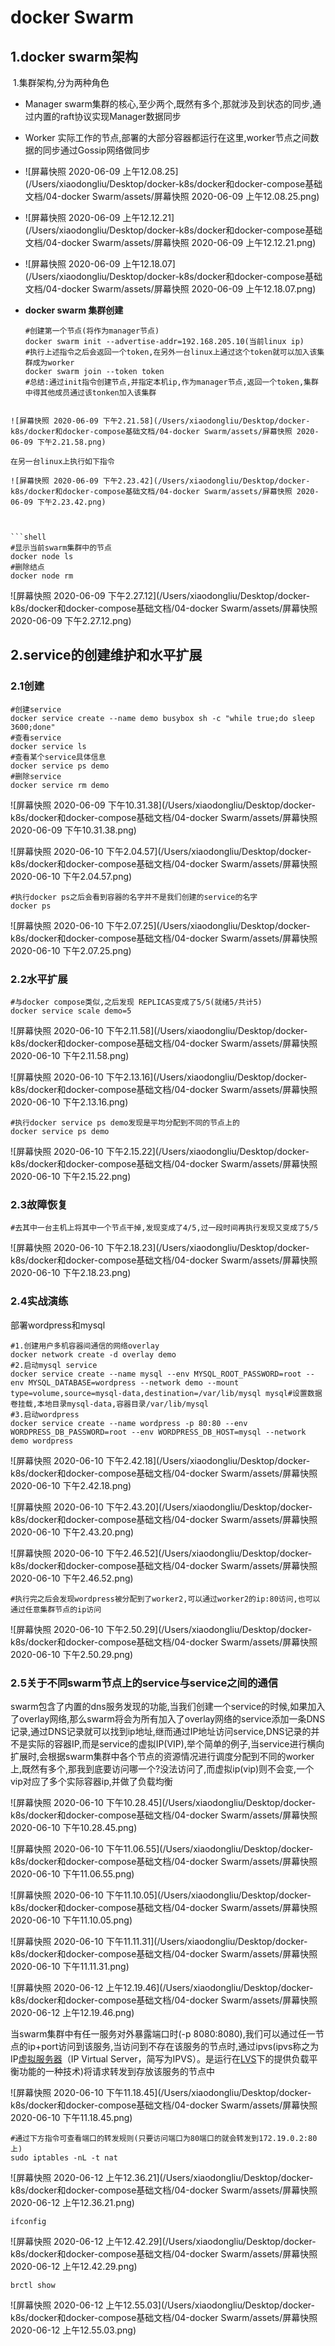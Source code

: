 # docker Swarm

## 	1.docker swarm架构

​				1.集群架构,分为两种角色

   - Manager  swarm集群的核心,至少两个,既然有多个,那就涉及到状态的同步,通过内置的raft协议实现Manager数据同步

   - Worker     实际工作的节点,部署的大部分容器都运行在这里,worker节点之间数据的同步通过Gossip网络做同步

   - ![屏幕快照 2020-06-09 上午12.08.25](/Users/xiaodongliu/Desktop/docker-k8s/docker和docker-compose基础文档/04-docker Swarm/assets/屏幕快照 2020-06-09 上午12.08.25.png)

   - ![屏幕快照 2020-06-09 上午12.12.21](/Users/xiaodongliu/Desktop/docker-k8s/docker和docker-compose基础文档/04-docker Swarm/assets/屏幕快照 2020-06-09 上午12.12.21.png)

   - ![屏幕快照 2020-06-09 上午12.18.07](/Users/xiaodongliu/Desktop/docker-k8s/docker和docker-compose基础文档/04-docker Swarm/assets/屏幕快照 2020-06-09 上午12.18.07.png)

   - **docker swarm 集群创建**

     ```shell
     #创建第一个节点(将作为manager节点)
     docker swarm init --advertise-addr=192.168.205.10(当前linux ip)
     #执行上述指令之后会返回一个token,在另外一台linux上通过这个token就可以加入该集群成为worker
     docker swarm join --token token
     #总结:通过init指令创建节点,并指定本机ip,作为manager节点,返回一个token,集群中得其他成员通过该tonken加入该集群
     ```
```
     
![屏幕快照 2020-06-09 下午2.21.58](/Users/xiaodongliu/Desktop/docker-k8s/docker和docker-compose基础文档/04-docker Swarm/assets/屏幕快照 2020-06-09 下午2.21.58.png)
     
在另一台linux上执行如下指令
     
![屏幕快照 2020-06-09 下午2.23.42](/Users/xiaodongliu/Desktop/docker-k8s/docker和docker-compose基础文档/04-docker Swarm/assets/屏幕快照 2020-06-09 下午2.23.42.png)
     
     

​```shell
#显示当前swarm集群中的节点
docker node ls
#删除结点
docker node rm
```

![屏幕快照 2020-06-09 下午2.27.12](/Users/xiaodongliu/Desktop/docker-k8s/docker和docker-compose基础文档/04-docker Swarm/assets/屏幕快照 2020-06-09 下午2.27.12.png)

## 2.service的创建维护和水平扩展

### 		2.1创建

```shell
#创建service
docker service create --name demo busybox sh -c "while true;do sleep 3600;done"
#查看service
docker service ls
#查看某个service具体信息
docker service ps demo
#删除service
docker service rm demo
```

![屏幕快照 2020-06-09 下午10.31.38](/Users/xiaodongliu/Desktop/docker-k8s/docker和docker-compose基础文档/04-docker Swarm/assets/屏幕快照 2020-06-09 下午10.31.38.png)



![屏幕快照 2020-06-10 下午2.04.57](/Users/xiaodongliu/Desktop/docker-k8s/docker和docker-compose基础文档/04-docker Swarm/assets/屏幕快照 2020-06-10 下午2.04.57.png)

```shell
#执行docker ps之后会看到容器的名字并不是我们创建的service的名字
docker ps
```

![屏幕快照 2020-06-10 下午2.07.25](/Users/xiaodongliu/Desktop/docker-k8s/docker和docker-compose基础文档/04-docker Swarm/assets/屏幕快照 2020-06-10 下午2.07.25.png)

### 		2.2水平扩展

```shell
#与docker compose类似,之后发现 REPLICAS变成了5/5(就绪5/共计5)
docker service scale demo=5
```

![屏幕快照 2020-06-10 下午2.11.58](/Users/xiaodongliu/Desktop/docker-k8s/docker和docker-compose基础文档/04-docker Swarm/assets/屏幕快照 2020-06-10 下午2.11.58.png)



![屏幕快照 2020-06-10 下午2.13.16](/Users/xiaodongliu/Desktop/docker-k8s/docker和docker-compose基础文档/04-docker Swarm/assets/屏幕快照 2020-06-10 下午2.13.16.png)

```shell
#执行docker service ps demo发现是平均分配到不同的节点上的
docker service ps demo
```

![屏幕快照 2020-06-10 下午2.15.22](/Users/xiaodongliu/Desktop/docker-k8s/docker和docker-compose基础文档/04-docker Swarm/assets/屏幕快照 2020-06-10 下午2.15.22.png)

### 		2.3故障恢复

```shell
#去其中一台主机上将其中一个节点干掉,发现变成了4/5,过一段时间再执行发现又变成了5/5
```

![屏幕快照 2020-06-10 下午2.18.23](/Users/xiaodongliu/Desktop/docker-k8s/docker和docker-compose基础文档/04-docker Swarm/assets/屏幕快照 2020-06-10 下午2.18.23.png)

### 		2.4实战演练

部署wordpress和mysql

```shell
#1.创建用户多机容器间通信的网络overlay
docker network create -d overlay demo
#2.启动mysql service
docker service create --name mysql --env MYSQL_ROOT_PASSWORD=root --env MYSQL_DATABASE=wordpress --network demo --mount type=volume,source=mysql-data,destination=/var/lib/mysql mysql#设置数据卷挂载,本地目录mysql-data,容器目录/var/lib/mysql
#3.启动wordpress
docker service create --name wordpress -p 80:80 --env WORDPRESS_DB_PASSWORD=root --env WORDPRESS_DB_HOST=mysql --network demo wordpress

```

![屏幕快照 2020-06-10 下午2.42.18](/Users/xiaodongliu/Desktop/docker-k8s/docker和docker-compose基础文档/04-docker Swarm/assets/屏幕快照 2020-06-10 下午2.42.18.png)

![屏幕快照 2020-06-10 下午2.43.20](/Users/xiaodongliu/Desktop/docker-k8s/docker和docker-compose基础文档/04-docker Swarm/assets/屏幕快照 2020-06-10 下午2.43.20.png)

![屏幕快照 2020-06-10 下午2.46.52](/Users/xiaodongliu/Desktop/docker-k8s/docker和docker-compose基础文档/04-docker Swarm/assets/屏幕快照 2020-06-10 下午2.46.52.png)

```shell
#执行完之后会发现wordpress被分配到了worker2,可以通过worker2的ip:80访问,也可以通过任意集群节点的ip访问
```

![屏幕快照 2020-06-10 下午2.50.29](/Users/xiaodongliu/Desktop/docker-k8s/docker和docker-compose基础文档/04-docker Swarm/assets/屏幕快照 2020-06-10 下午2.50.29.png)



### 		2.5关于不同swarm节点上的service与service之间的通信

swarm包含了内置的dns服务发现的功能,当我们创建一个service的时候,如果加入了overlay网络,那么swarm将会为所有加入了overlay网络的service添加一条DNS记录,通过DNS记录就可以找到ip地址,继而通过IP地址访问service,DNS记录的并不是实际的容器IP,而是service的虚拟IP(VIP),举个简单的例子,当service进行横向扩展时,会根据swarm集群中各个节点的资源情况进行调度分配到不同的worker上,既然有多个,那我到底要访问哪一个?没法访问了,而虚拟ip(vip)则不会变,一个vip对应了多个实际容器ip,并做了负载均衡

![屏幕快照 2020-06-10 下午10.28.45](/Users/xiaodongliu/Desktop/docker-k8s/docker和docker-compose基础文档/04-docker Swarm/assets/屏幕快照 2020-06-10 下午10.28.45.png)

![屏幕快照 2020-06-10 下午11.06.55](/Users/xiaodongliu/Desktop/docker-k8s/docker和docker-compose基础文档/04-docker Swarm/assets/屏幕快照 2020-06-10 下午11.06.55.png)



![屏幕快照 2020-06-10 下午11.10.05](/Users/xiaodongliu/Desktop/docker-k8s/docker和docker-compose基础文档/04-docker Swarm/assets/屏幕快照 2020-06-10 下午11.10.05.png)



![屏幕快照 2020-06-10 下午11.11.31](/Users/xiaodongliu/Desktop/docker-k8s/docker和docker-compose基础文档/04-docker Swarm/assets/屏幕快照 2020-06-10 下午11.11.31.png)



![屏幕快照 2020-06-12 上午12.19.46](/Users/xiaodongliu/Desktop/docker-k8s/docker和docker-compose基础文档/04-docker Swarm/assets/屏幕快照 2020-06-12 上午12.19.46.png)

当swarm集群中有任一服务对外暴露端口时(-p 8080:8080),我们可以通过任一节点的ip+port访问到该服务,当访问到不存在该服务的节点时,通过ipvs(ipvs称之为IP[虚拟服务器](https://baike.baidu.com/item/虚拟服务器/5799459)（IP Virtual Server，简写为IPVS）。是运行在[LVS](https://baike.baidu.com/item/LVS/17738)下的提供负载平衡功能的一种技术)将请求转发到存放该服务的节点中

![屏幕快照 2020-06-10 下午11.18.45](/Users/xiaodongliu/Desktop/docker-k8s/docker和docker-compose基础文档/04-docker Swarm/assets/屏幕快照 2020-06-10 下午11.18.45.png)



```shell
#通过下方指令可查看端口的转发规则(只要访问端口为80端口的就会转发到172.19.0.2:80上)
sudo iptables -nL -t nat
```

![屏幕快照 2020-06-12 上午12.36.21](/Users/xiaodongliu/Desktop/docker-k8s/docker和docker-compose基础文档/04-docker Swarm/assets/屏幕快照 2020-06-12 上午12.36.21.png)

```shell
ifconfig
```

![屏幕快照 2020-06-12 上午12.42.29](/Users/xiaodongliu/Desktop/docker-k8s/docker和docker-compose基础文档/04-docker Swarm/assets/屏幕快照 2020-06-12 上午12.42.29.png)

```shell
brctl show
```

![屏幕快照 2020-06-12 上午12.55.03](/Users/xiaodongliu/Desktop/docker-k8s/docker和docker-compose基础文档/04-docker Swarm/assets/屏幕快照 2020-06-12 上午12.55.03.png)

